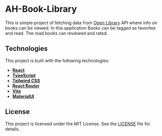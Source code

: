 # AH-Book-Library

This is simple project of fetching data from [Open Library](https://openlibrary.org/) API where info on books can be viewed. In this application Books can be tagged as favorites and read. The read books can reviewed and rated.

## Technologies

This project is built with the following technologies:

- **[React](https://reactjs.org/)**
- **[TypeScript](https://www.typescriptlang.org/)**
- **[Tailwind CSS](https://tailwindcss.com/)**
- **[React Router](https://reactrouter.com/)**
- **[Vite](https://vitejs.dev/)**
- **[MaterialUI](https://mui.com/material-ui/)**

## License

This project is licensed under the MIT License. See the [LICENSE](LICENSE) file for details.
